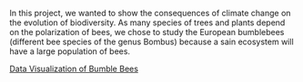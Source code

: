 In this project, we wanted to show the consequences of climate change on the evolution of biodiversity. As many species of trees and plants depend on the polarization of bees, we chose to study the European bumblebees (different bee species of the genus Bombus) because a sain ecosystem will have a large population of bees.

[Data Visualization of Bumble Bees](https://shajjad-h.github.io/#/)